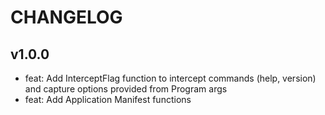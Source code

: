 # CHANGELOG

## v1.0.0

- feat: Add InterceptFlag function to intercept commands (help, version) and capture options provided from Program args
- feat: Add Application Manifest functions
